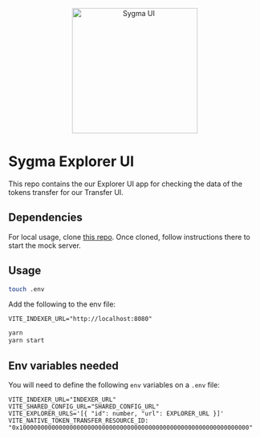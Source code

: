 <p align="center"><a href="https://https://chainsafe.io/"><img width="250" title="Sygma UI" src='../../assets/full-logo.png'/></a></p>

# Sygma Explorer UI

This repo contains the our Explorer UI app for checking the data of the tokens transfer for our Transfer UI.

## Dependencies

For local usage, clone [this repo](https://github.com/sygmaprotocol/sygma-explorer-indexer). Once cloned, follow instructions there to start the mock server.

## Usage

```bash
touch .env
```

Add the following to the env file:

```
VITE_INDEXER_URL="http://localhost:8080"
```

```bash
yarn
yarn start
```

## Env variables needed

You will need to define the following `env` variables on a `.env` file:

```
VITE_INDEXER_URL="INDEXER_URL"
VITE_SHARED_CONFIG_URL="SHARED_CONFIG_URL"
VITE_EXPLORER_URLS='[{ "id": number, "url": EXPLORER_URL }]'
VITE_NATIVE_TOKEN_TRANSFER_RESOURCE_ID: "0x1000000000000000000000000000000000000000000000000000000000000000"
```